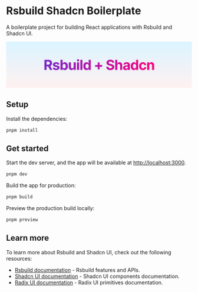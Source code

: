 # Rsbuild Shadcn Boilerplate

A boilerplate project for building React applications with Rsbuild and Shadcn UI.

![intro](./intro.png)

## Setup

Install the dependencies:

```bash
pnpm install
```

## Get started

Start the dev server, and the app will be available at [http://localhost:3000](http://localhost:3000).

```bash
pnpm dev
```

Build the app for production:

```bash
pnpm build
```

Preview the production build locally:

```bash
pnpm preview
```

## Learn more

To learn more about Rsbuild and Shadcn UI, check out the following resources:

- [Rsbuild documentation](https://rsbuild.rs) - Rsbuild features and APIs.
- [Shadcn UI documentation](https://ui.shadcn.com/docs/components) - Shadcn UI components documentation.
- [Radix UI documentation](https://www.radix-ui.com/primitives/docs/overview/introduction) - Radix UI primitives documentation.
